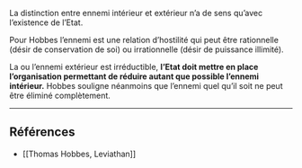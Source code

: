 La distinction entre ennemi intérieur et extérieur n’a de sens qu’avec l’existence de l’Etat. 

Pour Hobbes l’ennemi est une relation d’hostilité qui peut être rationnelle (désir de conservation de soi) ou irrationnelle (désir de puissance illimité). 

La ou l’ennemi extérieur est irréductible, **l’Etat doit mettre en place l’organisation permettant de réduire autant que possible l’ennemi intérieur.** Hobbes souligne néanmoins que l’ennemi quel qu’il soit ne peut être éliminé complètement.

---

## Références

- [[Thomas Hobbes, Leviathan]]